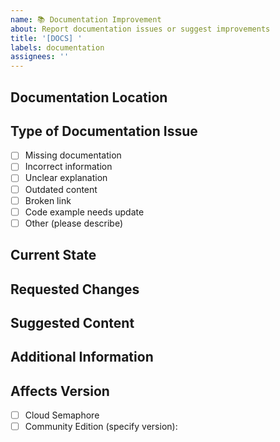 ```yaml
---
name: 📚 Documentation Improvement
about: Report documentation issues or suggest improvements
title: '[DOCS] '
labels: documentation
assignees: ''
---
```


## Documentation Location
<!-- If existing, provide links to the documentation that needs to be updated. If new, describe where it should be located -->

## Type of Documentation Issue
<!-- Select the type of documentation issue this is -->
- [ ] Missing documentation
- [ ] Incorrect information
- [ ] Unclear explanation
- [ ] Outdated content
- [ ] Broken link
- [ ] Code example needs update
- [ ] Other (please describe)

## Current State
<!-- If updating existing documentation, what does it say now? -->

## Requested Changes
<!-- Describe what needs to be changed or added -->

## Suggested Content
<!-- Optional: Provide suggested content or changes if you have them -->

## Additional Information
<!-- Any additional context or screenshots -->

## Affects Version
<!-- Which version(s) of the documentation does this affect? -->
- [ ] Cloud Semaphore
- [ ] Community Edition (specify version):
